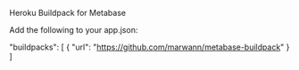 Heroku Buildpack for Metabase

Add the following to your app.json:

"buildpacks": [
  {
    "url": "https://github.com/marwann/metabase-buildpack"
  }
]
